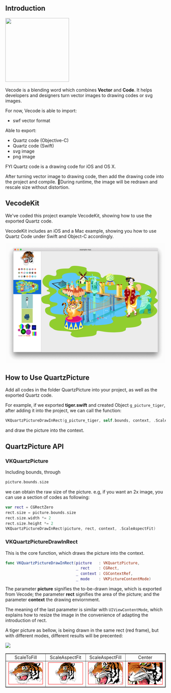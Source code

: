 ## Introduction

<image src="./images/vecode_icon.png" width="200" height="200"/>

Vecode is a blending word which combines <b>Vector</b> and <b>Code</b>. It helps developers and designers turn vector images to drawing codes or svg images.

For now, Vecode is able to import:

* swf vector format

Able to export:

* Quartz code (Objective-C)
* Quartz code (Swift)
* svg image
* png image

FYI Quartz code is a drawing code for iOS and OS X.

After turning vector image to drawing code, then add the drawing code into the project and compile. During runtime, the image will be redrawn and rescale size without distortion.

## VecodeKit
We've coded this project example VecodeKit, showing how to use the exported Quartz code.

VecodeKit includes an iOS and a Mac example, showing you how to use Quartz Code under Swift and Object-C accordingly.

<img src="./images/example_mac.png" width="600"></td>

## How to Use QuartzPicture

Add all codes in the folder QuartzPicture into your project, as well as the exported Quartz code.

For example, if we exported <b>tiger.swift</b> and created Object `g_picture_tiger`, after adding it into the project, we can call the function:

```Swift
VKQuartzPictureDrawInRect(g_picture_tiger, self.bounds, context, .ScaleAspectFit)
```
	
and draw the picture into the context.

## QuartzPicture API

### VKQuartzPicture

Including bounds, through

```Swift
picture.bounds.size
```
	
we can obtain the raw size of the picture. e.g, if you want an 2x image, you can use a section of codes as following:

```Swift
var rect = CGRectZero
rect.size = picture.bounds.size
rect.size.width *= 2
rect.size.height *= 2
VKQuartzPictureDrawInRect(picture, rect, context, .ScaleAspectFit)
```

### VKQuartzPictureDrawInRect
This is the core function, which draws the picture into the context.

```Swift
func VKQuartzPictureDrawInRect(picture   : VKQuartzPicture,
                               _ rect    : CGRect,
                               _ context : CGContextRef,
                               _ mode    : VKPictureContentMode)
```

The parameter <b>picture</b> signifies the to-be-drawn image, which is exported from Vecode; the parameter <b>rect</b> signifies the area of the picture; and the parameter <b>context</b> the drawing enviornment.


The meaning of the last parameter is similar with `UIViewContentMode`, which explains how to resize the image in the convenience of adapting the introduction of rect.


A tiger picture as bellow, is being drawn in the same rect (red frame), but with different modes, different results will be precented:

<image src="./images/tiger.png" width="250"/>

<table border="1px" style="table-layout:fixed;width:100%">
	<tr border="0" style="text-align:center">
		<td border="0" style="width:25%">ScaleToFill</th>
		<td border="0" style="width:25%">ScaleAspectFit</th>
		<td border="0" style="width:25%">ScaleAspectFill</th>
		<td border="0" style="width:25%">Center</th>
	</tr>
	<tr border="0">
		<td border="0" style="width:25%"><img src="./images/ScaleToFill.png" border="0" width="100%"></td>
		<td border="0" style="width:25%"><img src="./images/ScaleAspectFit.png" border="0" width="100%"></td>
				<td border="0" style="width:25%"><img src="./images/ScaleAspectFill.png" border="0" width="100%"></td>
						<td border="0" style="width:25%"><img src="./images/ScaleCenter.png" border="0" width="100%"></td>
	</tr>
</table>


